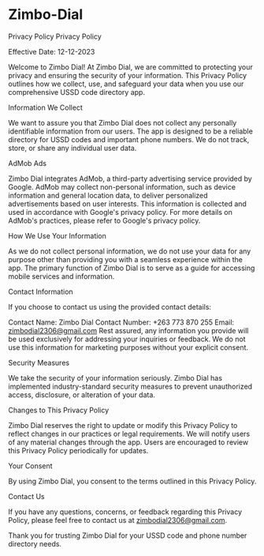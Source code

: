 # Zimbo-Dial
Privacy Policy
Privacy Policy

Effective Date: 12-12-2023

Welcome to Zimbo Dial! At Zimbo Dial, we are committed to protecting your privacy and ensuring the security of your information. This Privacy Policy outlines how we collect, use, and safeguard your data when you use our comprehensive USSD code directory app.

Information We Collect

We want to assure you that Zimbo Dial does not collect any personally identifiable information from our users. The app is designed to be a reliable directory for USSD codes and important phone numbers. We do not track, store, or share any individual user data.

AdMob Ads

Zimbo Dial integrates AdMob, a third-party advertising service provided by Google. AdMob may collect non-personal information, such as device information and general location data, to deliver personalized advertisements based on user interests. This information is collected and used in accordance with Google's privacy policy. For more details on AdMob's practices, please refer to Google's privacy policy.

How We Use Your Information

As we do not collect personal information, we do not use your data for any purpose other than providing you with a seamless experience within the app. The primary function of Zimbo Dial is to serve as a guide for accessing mobile services and information.

Contact Information

If you choose to contact us using the provided contact details:

Contact Name: Zimbo Dial
Contact Number: +263 773 870 255
Email: zimbodial2306@gmail.com
Rest assured, any information you provide will be used exclusively for addressing your inquiries or feedback. We do not use this information for marketing purposes without your explicit consent.

Security Measures

We take the security of your information seriously. Zimbo Dial has implemented industry-standard security measures to prevent unauthorized access, disclosure, or alteration of your data.

Changes to This Privacy Policy

Zimbo Dial reserves the right to update or modify this Privacy Policy to reflect changes in our practices or legal requirements. We will notify users of any material changes through the app. Users are encouraged to review this Privacy Policy periodically for updates.

Your Consent

By using Zimbo Dial, you consent to the terms outlined in this Privacy Policy.

Contact Us

If you have any questions, concerns, or feedback regarding this Privacy Policy, please feel free to contact us at zimbodial2306@gmail.com.

Thank you for trusting Zimbo Dial for your USSD code and phone number directory needs.
